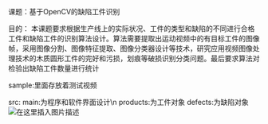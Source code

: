 课题：基于OpenCV的缺陷工件识别

目的：
本课题要求根据生产线上的实际状况、工件的类型和缺陷的不同进行合格工件和缺陷工件的识别算法设计。算法需要提取出运动视频中的有目标工件的图像帧，采用图像分割、图像特征提取、图像分类器设计等技术，研究应用视频图像处理技术的木质圆形工件的完好和污损，划痕等破损识别分类问题。最后要求算法对检验出缺陷工件数量进行统计

sample:里面存放着测试视频

src:
    main:为程序和软件界面设计\n
    products:为工件对象
    defects:为缺陷对象
![在这里插入图片描述](https://img-blog.csdnimg.cn/20200424185715597.png?x-oss-process=image/watermark,type_ZmFuZ3poZW5naGVpdGk,shadow_10,text_aHR0cHM6Ly9ibG9nLmNzZG4ubmV0L3dlaXhpbl80NDczNjU4NA==,size_16,color_FFFFFF,t_70)
